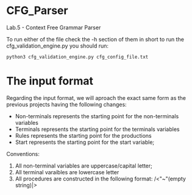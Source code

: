 # CFG_Parser
Lab.5 - Context Free Grammar Parser

To run either of the file check the -h section of them in short to run the cfg_validation_engine.py you should run:

```
python3 cfg_validation_engine.py cfg_config_file.txt
```

# The input format
Regarding the input format, we will aproach the exact same form as the previous projects having the following changes:
- Non-terminals represents the starting point for the non-terminals variables
- Terminals represents the starting point for the terminals variables
- Rules represents the starting point for the productions
- Start represents the starting point for the start variable;

Conventions:
1. All non-terminal variables are uppercase/capital letter;
2. All terminal varaibles are lowercase letter
3. All procedures are constructed in the following format: <Non-terminal letter>/<"~"(empty string)|<every possible combination of terminals and non-terminals>>
